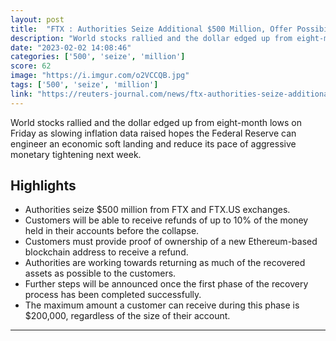 ```yaml
---
layout: post
title:  "FTX : Authorities Seize Additional $500 Million, Offer Possibility for Fund Recovery"
description: "World stocks rallied and the dollar edged up from eight-month lows on Friday as slowing inflation data raised hopes the Federal Reserve can engineer an economic soft landing and reduce its pace of aggressive monetary tightening next week."
date: "2023-02-02 14:08:46"
categories: ['500', 'seize', 'million']
score: 62
image: "https://i.imgur.com/o2VCCQB.jpg"
tags: ['500', 'seize', 'million']
link: "https://reuters-journal.com/news/ftx-authorities-seize-additional-500-million/"
---
```


World stocks rallied and the dollar edged up from eight-month lows on Friday as slowing inflation data raised hopes the Federal Reserve can engineer an economic soft landing and reduce its pace of aggressive monetary tightening next week.

## Highlights

- Authorities seize $500 million from FTX and FTX.US exchanges.
- Customers will be able to receive refunds of up to 10% of the money held in their accounts before the collapse.
- Customers must provide proof of ownership of a new Ethereum-based blockchain address to receive a refund.
- Authorities are working towards returning as much of the recovered assets as possible to the customers.
- Further steps will be announced once the first phase of the recovery process has been completed successfully.
- The maximum amount a customer can receive during this phase is $200,000, regardless of the size of their account.

---
